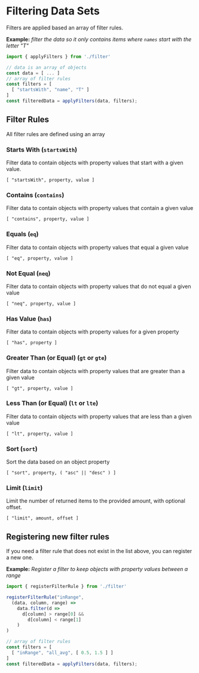 # Filtering Data Sets

Filters are applied based an array of filter rules.

**Example:** *filter the data so it only contains items where `names` start with the letter "T"*

```js
import { applyFilters } from './filter'

// data is an array of objects
const data = [ ... ]
// array of filter rules
const filters = [
  [ "startsWith", "name", "T" ]
]
const filteredData = applyFilters(data, filters);
```

## Filter Rules

All filter rules are defined using an array

### Starts With (`startsWith`)

Filter data to contain objects with property values that start with a given value.

```
[ "startsWith", property, value ]
```

### Contains (`contains`)

Filter data to contain objects with property values that contain a given value

```
[ "contains", property, value ]
```

### Equals (`eq`)

Filter data to contain objects with property values that equal a given value

```
[ "eq", property, value ]
```

### Not Equal (`neq`)

Filter data to contain objects with property values that do not equal a given value

```
[ "neq", property, value ]
```

### Has Value (`has`)

Filter data to contain objects with property values for a given property

```
[ "has", property ]
```

### Greater Than (or Equal) (`gt` or `gte`)

Filter data to contain objects with property values that are greater than a given value

```
[ "gt", property, value ]
```

### Less Than (or Equal) (`lt` or `lte`)

Filter data to contain objects with property values that are less than a given value

```
[ "lt", property, value ]
```

### Sort (`sort`)

Sort the data based on an object property

```
[ "sort", property, ( "asc" || "desc" ) ]
```

### Limit (`limit`)

Limit the number of returned items to the provided amount, with optional offset.

```
[ "limit", amount, offset ]
```

## Registering new filter rules

If you need a filter rule that does not exist in the list above, you can register a new one.

**Example:** *Register a filter to keep objects with property values between a range*

```js
import { registerFilterRule } from './filter'

registerFilterRule("inRange", 
  (data, column, range) => 
    data.filter(d => 
      d[column] > range[0] && 
        d[column] < range[1]
    )
)

// array of filter rules
const filters = [
  [ "inRange", "all_avg", [ 0.5, 1.5 ] ]
]
const filteredData = applyFilters(data, filters);
```